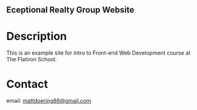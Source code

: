 Eceptional Realty Group Website
---

# Description

This is an example site for intro to Front-end Web Development course at The Flatiron School.

# Contact

email: mattdoering86@gmail.com
